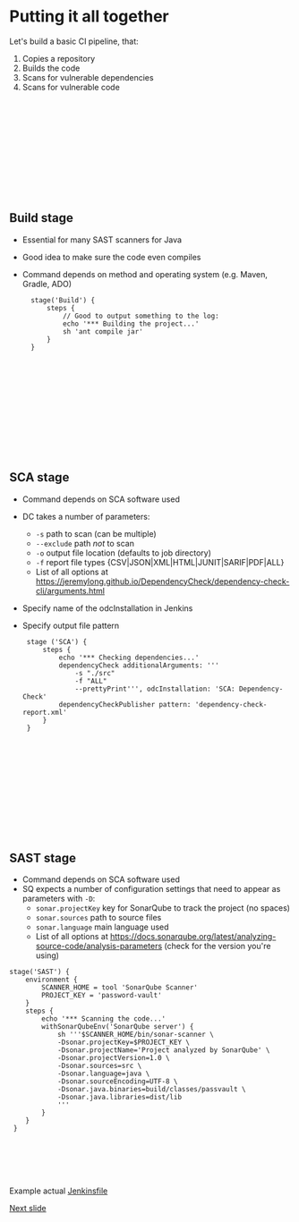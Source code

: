 # Putting it all together

Let's build a basic CI pipeline, that:
1. Copies a repository
2. Builds the code
3. Scans for vulnerable dependencies
4. Scans for vulnerable code

<br /><br /><br /><br /><br /><br /><br /><br /><br /><br />

## Build stage

* Essential for many SAST scanners for Java
* Good idea to make sure the code even compiles
* Command depends on method and operating system (e.g. Maven, Gradle, ADO)

        stage('Build') {
            steps {
                // Good to output something to the log:
                echo '*** Building the project...'
                sh 'ant compile jar'
            }
        }

<br /><br /><br /><br /><br /><br /><br /><br /><br /><br />

## SCA stage

* Command depends on SCA software used
* DC takes a number of parameters:
   * ```-s``` path to scan (can be multiple)
   * ```--exclude``` path _not_ to scan
   * ```-o``` output file location (defaults to job directory)
   * ```-f``` report file types {CSV|JSON|XML|HTML|JUNIT|SARIF|PDF|ALL}
   * List of all options at https://jeremylong.github.io/DependencyCheck/dependency-check-cli/arguments.html
 * Specify name of the odcInstallation in Jenkins
 * Specify output file pattern

        stage ('SCA') {
            steps {
                echo '*** Checking dependencies...'
                dependencyCheck additionalArguments: ''' 
                    -s "./src"
                    -f "ALL" 
                    --prettyPrint''', odcInstallation: 'SCA: Dependency-Check'
                dependencyCheckPublisher pattern: 'dependency-check-report.xml'
            }
        }

<br /><br /><br /><br /><br /><br /><br /><br /><br /><br />

## SAST stage

* Command depends on SCA software used
* SQ expects a number of configuration settings that need to appear as parameters with ```-D```:
    * ```sonar.projectKey``` key for SonarQube to track the project (no spaces)
    * ```sonar.sources``` path to source files
    * ```sonar.language``` main language used
    * List of all options at https://docs.sonarqube.org/latest/analyzing-source-code/analysis-parameters (check for the version you're using)

```
stage('SAST') {
    environment {
        SCANNER_HOME = tool 'SonarQube Scanner'
        PROJECT_KEY = 'password-vault'
    }
    steps {
        echo '*** Scanning the code...'
        withSonarQubeEnv('SonarQube server') {
            sh '''$SCANNER_HOME/bin/sonar-scanner \
            -Dsonar.projectKey=$PROJECT_KEY \
            -Dsonar.projectName='Project analyzed by SonarQube' \
            -Dsonar.projectVersion=1.0 \
            -Dsonar.sources=src \
            -Dsonar.language=java \
            -Dsonar.sourceEncoding=UTF-8 \
            -Dsonar.java.binaries=build/classes/passvault \
            -Dsonar.java.libraries=dist/lib
            '''
        }
    }
 }
```

<br /><br /><br /><br />

Example actual [Jenkinsfile](https://github.com/xenloops/password-vault/blob/master/Jenkinsfile)

[Next slide](lessons_outcomes.md)
